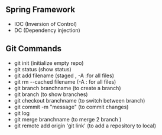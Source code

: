 ## Spring Framework
- IOC (Inversion of Control)
- DC (Dependency injection)


## Git Commands

- git init (initialize empty repo)
- git status (show status)
- git add filename (staged , -A :for all files)
- git rm --cached filename  (-A  : for all files)
- git branch branchname (to create a branch)
- git branch (to show branches)
- git checkout branchname (to switch between branch)
- git commit -m "message" (to commit changes)
- git log 
- git merge branchname (to merge 2 branch )
- git remote add origin 'git link'  (to add a repository to local)